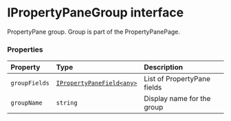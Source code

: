 # IPropertyPaneGroup interface





PropertyPane group. Group is part of the PropertyPanePage.




### Properties

| Property	   | Type	| Description|
|:-------------|:-------|:-----------|
|`groupFields`      | [`IPropertyPaneField<any>`](../sp-client-preview/ipropertypanefield.md) | List of PropertyPane fields |
|`groupName`      | `string` | Display name for the group |





